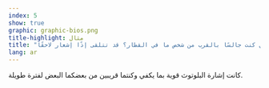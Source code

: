 ```yaml
---
index: 5
show: true
graphic: graphic-bios.png
title-highlight: مثال
title: "هل كنت جالسًا بالقرب من شخص ما في القطار؟ قد تتلقى إذًا إشعار لاحقًا."
lang: ar
---
```


كانت إشارة البلوتوث قوية بما يكفي وكنتما قريبين من بعضكما البعض لفترة طويلة.
